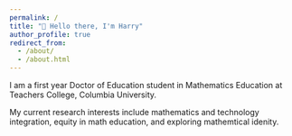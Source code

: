 ```yaml
---
permalink: /
title: "👋 Hello there, I'm Harry"
author_profile: true
redirect_from: 
  - /about/
  - /about.html
---
```

I am a first year Doctor of Education student in Mathematics Education at Teachers College, Columbia University.

My current research interests include mathematics and technology integration, equity in math education, and exploring mathemtical idenity.
